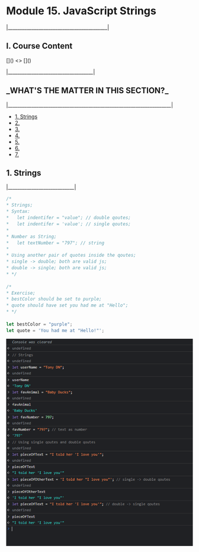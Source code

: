 <h1>Module 15. JavaScript Strings</h1>
<p>|__________________________________________|</p>

<h2>I. Course Content</h2>
[]()
<>
[]()
<p>|____________________________________|</p>


<h2>_WHAT'S THE MATTER IN THIS SECTION?_</h2>
<p>|_____________________________________________________________________|</p>


<p id="goUP"></p>
<ul>
    <li><a href="#u1">1. Strings</a></li>
    <li><a href="#u2">2. </a></li>
    <li><a href="#u3">3. </a></li>
    <li><a href="#u4">4. </a></li>
    <li><a href="#u5">5. </a></li>
    <li><a href="#u6">6. </a></li>
    <li><a href="#u7">7. </a></li>
</ul>


<h2 id="u1">1. Strings</h2>
<p>|____________________________|</p>

```javascript
/*
* Strings;
* Syntax:
*   let indentifer = "value"; // double qoutes;
*   let indentifer = 'value'; // single qoutes;
* 
* Number as String;
*   let textNumber = "797"; // string
* 
* Using another pair of quotes inside the qoutes;
* single -> double; both are valid js;
* double -> single; both are valid js;
* */

/*
* Exercise;
* bestColor should be set to purple;
* quote should have set you had me at "Hello";
* */

let bestColor = "purple";
let quote = 'You had me at "Hello!"';
```
![introStrings](https://github.com/TonyDN98/web_camp/blob/main/M15_JavaScriptStrings&More/ss/intoStringsJs.png?raw=true)




